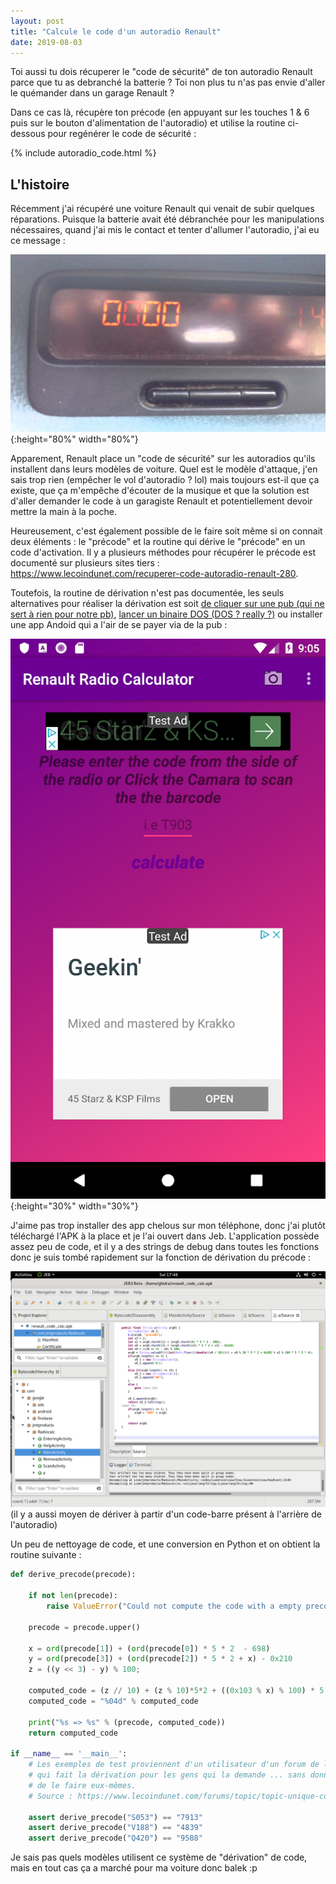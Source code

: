 ```yaml
---
layout: post
title: "Calcule le code d'un autoradio Renault"
date: 2019-08-03
---
```


Toi aussi tu dois récuperer le "code de sécurité" de ton autoradio Renault parce que tu as debranché la batterie ? Toi non plus tu n'as pas envie d'aller le quémander dans un garage Renault ? 

Dans ce cas là, récupère ton précode (en appuyant sur les touches 1 & 6 puis sur le bouton d'alimentation de l'autoradio) et utilise la routine ci-dessous pour regénérer le code de sécurité :

{% include autoradio_code.html %}


<!--more-->


L'histoire
-----------


Récemment j'ai récupéré une voiture Renault qui venait de subir quelques réparations. Puisque la batterie avait été débranchée pour les manipulations nécessaires, quand j'ai mis le contact et tenter d'allumer l'autoradio, j'ai eu ce message :

![](/assets/renault_enter_code.jpg){:height="80%" width="80%"}


Apparement, Renault place un "code de sécurité" sur les autoradios qu'ils installent dans leurs modèles de voiture. Quel est le modèle d'attaque, j'en sais trop rien (empêcher le vol d'autoradio ? lol) mais toujours est-il que ça existe, que ça m'empêche d'écouter de la musique et que la solution est d'aller demander le code à un garagiste Renault et potentiellement devoir mettre la main à la poche.

Heureusement, c'est également possible de le faire soit même si on connait deux éléments : le "précode" et la routine qui dérive le "précode" en un code d'activation. Il y a plusieurs méthodes pour récupérer le précode est documenté sur plusieurs sites tiers : https://www.lecoindunet.com/recuperer-code-autoradio-renault-280.

Toutefois, la routine de dérivation n'est pas documentée, les seuls alternatives pour réaliser la dérivation est soit [de cliquer sur une pub (qui ne sert à rien pour notre pb)](https://www.lecoindunet.com/https://www.lecoindunet.com/code-autoradio-renault), [lancer un binaire DOS (DOS ? really ?)](https://www.lecoindunet.com/recuperer-code-autoradio-renault-280) ou installer une app Andoid qui a l'air de se payer via de la pub :

![](/assets/renault_garbage_app.jpg){:height="30%" width="30%"}

J'aime pas trop installer des app chelous sur mon téléphone, donc j'ai plutôt téléchargé l'APK à la place et je l'ai ouvert dans Jeb. L'application possède assez peu de code, et il y a des strings de debug dans toutes les fonctions donc je suis tombé rapidement sur la fonction de dérivation du précode :

![](/assets/renault_derivation.PNG)
(il y a aussi moyen de dériver à partir d'un code-barre présent à l'arrière de l'autoradio)

Un peu de nettoyage de code, et une conversion en Python et on obtient la routine suivante :

```python
def derive_precode(precode):
	
	if not len(precode):
		raise ValueError("Could not compute the code with a empty precode !")

	precode = precode.upper()

	x = ord(precode[1]) + (ord(precode[0]) * 5 * 2  - 698)
	y = ord(precode[3]) + (ord(precode[2]) * 5 * 2 + x) - 0x210
	z = ((y << 3) - y) % 100;

	computed_code = (z // 10) + (z % 10)*5*2 + ((0x103 % x) % 100) * 5 * 5 *4
	computed_code = "%04d" % computed_code

	print("%s => %s" % (precode, computed_code))
	return computed_code

if __name__ == '__main__':
	# Les exemples de test proviennent d'un utilisateur d'un forum de lecoindunet
	# qui fait la dérivation pour les gens qui la demande ... sans donner le moyen pour eux 
	# de le faire eux-mêmes.
	# Source : https://www.lecoindunet.com/forums/topic/topic-unique-code-autoradio-renault
	
	assert derive_precode("S053") == "7913"
	assert derive_precode("V188") == "4839"
	assert derive_precode("Q420") == "9588"
```

Je sais pas quels modèles utilisent ce système de "dérivation" de code, mais en tout cas ça a marché pour ma voiture donc balek :p

